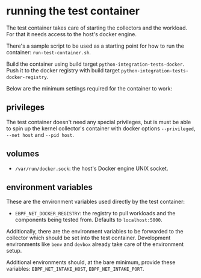 running the test container
==========================
The test container takes care of starting the collectors and the workload. For that it needs access to the host's docker engine.

There's a sample script to be used as a starting point for how to run the container: `run-test-container.sh`.

Build the container using build target `python-integration-tests-docker`. Push it to the docker registry with build target `python-integration-tests-docker-registry`.

Below are the minimum settings required for the container to work:

privileges
----------
The test container doesn't need any special privileges, but is must be able to spin up the kernel collector's container with docker options `--privileged`, `--net host` and `--pid host`.

volumes
-------
- `/var/run/docker.sock`: the host's Docker engine UNIX socket.

environment variables
---------------------
These are the environment variables used directly by the test container:
- `EBPF_NET_DOCKER_REGISTRY`: the registry to pull workloads and the components being tested from. Defaults to `localhost:5000`.

Additionally, there are the environment variables to be forwarded to the collector which should be set into the test container. Development environments like `benv` and `devbox` already take care of the environment setup.

Additional environments should, at the bare minimum, provide these variables: `EBPF_NET_INTAKE_HOST`, `EBPF_NET_INTAKE_PORT`.
